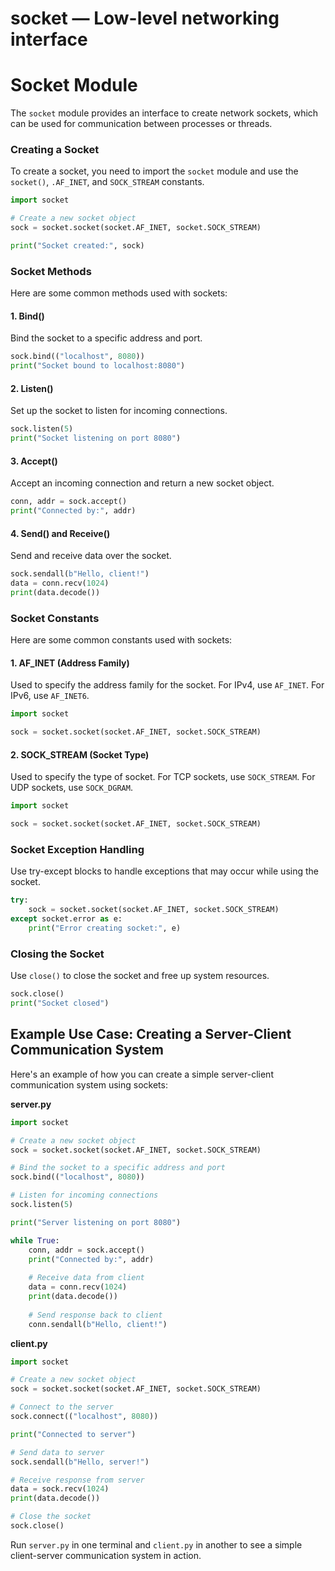 # socket — Low-level networking interface

**Socket Module**
================

The `socket` module provides an interface to create network sockets, which can be used for communication between processes or threads.

### Creating a Socket

To create a socket, you need to import the `socket` module and use the `socket()`, `.AF_INET`, and `SOCK_STREAM` constants.

```python
import socket

# Create a new socket object
sock = socket.socket(socket.AF_INET, socket.SOCK_STREAM)

print("Socket created:", sock)
```

### Socket Methods

Here are some common methods used with sockets:

#### 1. Bind()

Bind the socket to a specific address and port.

```python
sock.bind(("localhost", 8080))
print("Socket bound to localhost:8080")
```

#### 2. Listen()

Set up the socket to listen for incoming connections.

```python
sock.listen(5)
print("Socket listening on port 8080")
```

#### 3. Accept()

Accept an incoming connection and return a new socket object.

```python
conn, addr = sock.accept()
print("Connected by:", addr)
```

#### 4. Send() and Receive()

Send and receive data over the socket.

```python
sock.sendall(b"Hello, client!")
data = conn.recv(1024)
print(data.decode())
```

### Socket Constants

Here are some common constants used with sockets:

#### 1. AF_INET (Address Family)

Used to specify the address family for the socket. For IPv4, use `AF_INET`. For IPv6, use `AF_INET6`.

```python
import socket

sock = socket.socket(socket.AF_INET, socket.SOCK_STREAM)
```

#### 2. SOCK_STREAM (Socket Type)

Used to specify the type of socket. For TCP sockets, use `SOCK_STREAM`. For UDP sockets, use `SOCK_DGRAM`.

```python
import socket

sock = socket.socket(socket.AF_INET, socket.SOCK_STREAM)
```

### Socket Exception Handling

Use try-except blocks to handle exceptions that may occur while using the socket.

```python
try:
    sock = socket.socket(socket.AF_INET, socket.SOCK_STREAM)
except socket.error as e:
    print("Error creating socket:", e)
```

### Closing the Socket

Use `close()` to close the socket and free up system resources.

```python
sock.close()
print("Socket closed")
```

Example Use Case: Creating a Server-Client Communication System
-------------------------------------------------------------

Here's an example of how you can create a simple server-client communication system using sockets:

**server.py**
```python
import socket

# Create a new socket object
sock = socket.socket(socket.AF_INET, socket.SOCK_STREAM)

# Bind the socket to a specific address and port
sock.bind(("localhost", 8080))

# Listen for incoming connections
sock.listen(5)

print("Server listening on port 8080")

while True:
    conn, addr = sock.accept()
    print("Connected by:", addr)
    
    # Receive data from client
    data = conn.recv(1024)
    print(data.decode())
    
    # Send response back to client
    conn.sendall(b"Hello, client!")
```

**client.py**
```python
import socket

# Create a new socket object
sock = socket.socket(socket.AF_INET, socket.SOCK_STREAM)

# Connect to the server
sock.connect(("localhost", 8080))

print("Connected to server")

# Send data to server
sock.sendall(b"Hello, server!")

# Receive response from server
data = sock.recv(1024)
print(data.decode())

# Close the socket
sock.close()
```

Run `server.py` in one terminal and `client.py` in another to see a simple client-server communication system in action.
